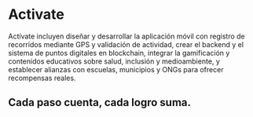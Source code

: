 # Activate
Actívate incluyen diseñar y desarrollar la aplicación móvil con registro de recorridos mediante GPS y validación de actividad, crear el backend y el sistema de puntos digitales en blockchain, integrar la gamificación y contenidos educativos sobre salud, inclusión y medioambiente, y establecer alianzas con escuelas, municipios y ONGs para ofrecer recompensas reales.

## Cada paso cuenta, cada logro suma.
